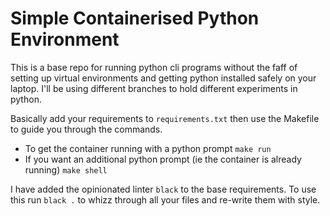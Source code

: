 # Simple Containerised Python Environment

This is a base repo for running python cli programs without the faff of setting up virtual environments and getting python installed safely on your laptop.
I'll be using different branches to hold different experiments in python.

Basically add your requirements to `requirements.txt` then use the Makefile to guide you through the commands.

- To get the container running with a python prompt `make run`
- If you want an additional python prompt (ie the container is already running) `make shell`

I have added the opinionated linter `black` to the base requirements. To use this run `black .` to whizz through all your files and re-write them with style.
